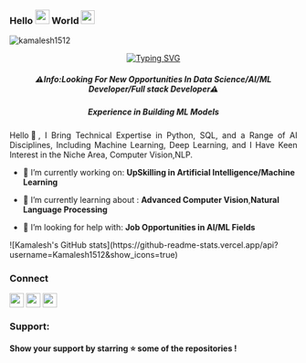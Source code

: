### Hello  <img src="https://media.giphy.com/media/hvRJCLFzcasrR4ia7z/giphy.gif" width="25"> World <img src="https://github.com/TheDudeThatCode/TheDudeThatCode/blob/master/Assets/Earth.gif" width="24"> 
<p align="left"> <img src="https://komarev.com/ghpvc/?username=kamalesh1512&label=Profile%20views&color=0e75b6&style=flat" alt="kamalesh1512" /> </p>

<p align="center">
<a href="https://git.io/typing-svg">
<img src="https://readme-typing-svg.demolab.com?font=Fira+Code&size=15&pause=1000&color=2FF716&center=true&vCenter=true&multiline=true&random=false&width=435&lines=Hi!!!+Welcome+To+My+GitHub+Profile;I'm+Kamalesh+%2C+Full Stack+Data+Scientist" alt="Typing SVG" /></a>
</p>

<h5 align="center">⚠️Info:Looking For New Opportunities In Data Science/AI/ML Developer/Full stack Developer⚠️</h5>
<h5 align="center">Experience in Building ML Models </h5>

<p align="justify">Hello👋, I Bring Technical Expertise in Python, SQL, and a Range of AI Disciplines, Including Machine Learning, Deep Learning, and I Have Keen Interest in the Niche Area, Computer Vision,NLP.</p>

- 🔭 I’m currently working on: **UpSkilling in Artificial Intelligence/Machine Learning**

- 🌱 I’m currently learning about : **Advanced Computer Vision**,**Natural Language Processing**

- 🤝 I’m looking for help with: **Job Opportunities in AI/ML Fields**

<div class="container">
  <div class="row">
    <div class="col">
<!--       <a href = "https://github.com/Kamalesh1512">
      <img src="https://github-readme-stats.vercel.app/api?username=Kamalesh1512&show_icons=true&title_color=ffc857&icon_color=8ac926&text_color=daf7dc&bg_color=151515&count_private=true&include_all_commits=true"></a>
      &nbsp; -->
  ![Kamalesh's GitHub stats](https://github-readme-stats.vercel.app/api?username=Kamalesh1512&show_icons=true)
    </div>
    <div class="col">
      <h3 align="left">Connect</h3>
      <p align="left">
          <a href="mailto:kmgowda1512@gmail.com" target="blank">
            <img align="center" src="https://help.sumologic.com/img/integrations/saas-cloud/gmail-icon.png" width=25px height=25px/></a>
          <a href="https://www.linkedin.com/in/kamalesh-mahadevappa/" target="blank">
            <img align="center" src="https://cdn-icons-png.flaticon.com/512/174/174857.png" width=25px height=25px/></a>
          <a href="https://www.kaggle.com/kamalesh1997" target="blank">
            <img align="center" src="https://static-00.iconduck.com/assets.00/kaggle-icon-2048x2048-fxhlmjy3.png" width=25px height=25px/></a>
          </p>
    </div>
    <div class ="col">
      <h3 align="left">Support:</h3>
      <h4 align="left">Show your support by starring ⭐ some of the repositories  ! </h4>
    </div>
  </div>
</div>
